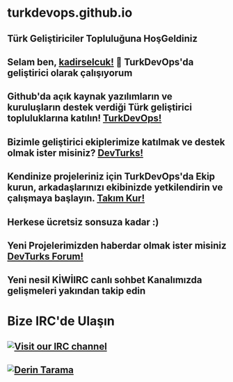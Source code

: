 # turkdevops.github.io
## Türk Geliştiriciler Topluluğuna HoşGeldiniz 
Selam ben, [kadirselcuk!](https://github.com/kadirselcuk) 👋 TurkDevOps'da geliştirici olarak çalışıyorum 
---
Github'da açık kaynak yazılımların ve kuruluşların destek verdiği Türk geliştirici topluluklarına katılın! [TurkDevOps!](https://github.com/turkdevops)
--- 
Bizimle geliştirici ekiplerimize katılmak ve destek olmak ister misiniz? [DevTurks!](https://github.com/orgs/turkdevops/teams/devturks-team)
---
Kendinize projeleriniz için TurkDevOps'da Ekip kurun, arkadaşlarınızı ekibinizde yetkilendirin ve çalışmaya başlayın. [Takım Kur!](https://github.com/orgs/turkdevops/teams)
---
Herkese ücretsiz sonsuza kadar :) 
---
Yeni Projelerimizden haberdar olmak ister misiniz [DevTurks Forum!](https://devturksforum.flarum.cloud/) 
---
Yeni nesil KİWİIRC canlı sohbet Kanalımızda gelişmeleri yakından takip edin
---
# Bize IRC'de Ulaşın
[![Visit our IRC channel](https://kiwiirc.com/buttons/irc.kiwiirc.com/TurkDevOps.png)](https://kiwiirc.com/client/irc.kiwiirc.com/?nick=DevTurks|?#TurkDevOps)
---
[![Derin Tarama](https://deepscan.io/api/teams/10243/projects/12969/branches/209149/badge/grade.svg)](https://deepscan.io/dashboard#view=project&tid=10243&pid=12969&bid=209149)
---
